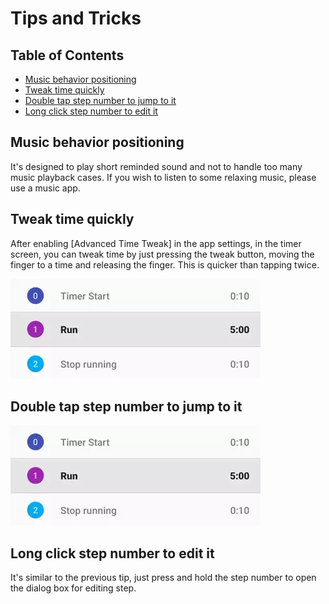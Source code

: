# Tips and Tricks

## Table of Contents

- [Music behavior positioning](#Music-behavior-positioning)
- [Tweak time quickly](#Tweak-time-quickly)
- [Double tap step number to jump to it](#Double-tap-step-number-to-jump-to-it)
- [Long click step number to edit it](#Long-click-step-number-to-edit-it)

## Music behavior positioning

It's designed to play short reminded sound and not to handle too many music playback cases. If you wish to listen to some relaxing music, please use a music app.

## Tweak time quickly

After enabling [Advanced Time Tweak] in the app settings, in the timer screen, you can tweak time by just pressing the tweak button, moving the finger to a time and releasing the finger. This is quicker than tapping twice.

![Tweak time quickly](../images/double-tap-to-jump.webp)

## Double tap step number to jump to it

![Double tap step number to jump to it](../images/double-tap-to-jump.webp)

## Long click step number to edit it

It's similar to the previous tip, just press and hold the step number to open the dialog box for editing step.
